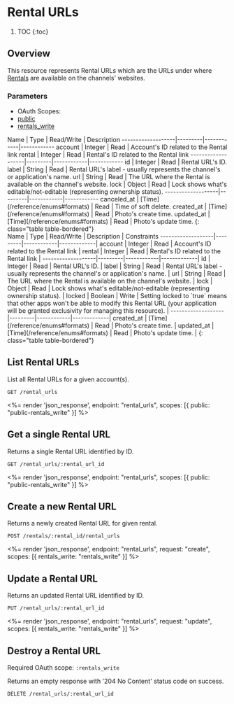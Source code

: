 # Rental URLs

1. TOC
{:toc}

## Overview

This resource represents Rental URLs which are the URLs under where [Rentals](/reference/endpoints/rentals/) are available on the channels' websites.

### Parameters
<ul class="nav nav-pills" role="tablist">
  <li class="disabled"><a>OAuth Scopes:</a></li>
  <li class="active"><a href="#public" role="tab" data-toggle="pill">public</a></li>
  <li><a href="#rentals_write" role="tab" data-toggle="pill">rentals_write</a></li>
</ul>
<div class="tab-content" markdown="1">
<div class="tab-pane active" id="public" markdown="1">
Name               | Type    | Read/Write | Description
-------------------|---------|------------|------------
account            | Integer | Read       | Account's ID related to the Rental link
rental             | Integer | Read       | Rental's ID related to the Rental link
-------------------|---------|------------|------------
id                 | Integer | Read       | Rental URL's ID.
label              | String  | Read       | Rental URL's label - usually represents the channel's or application's name.
url                | String  | Read       | The URL where the Rental is available on the channel's website.
lock               | Object  | Read       | Lock shows what's editable/not-editable (representing ownership status).
-------------------|---------|------------|------------
canceled_at        | [Time](/reference/enums#formats) | Read       | Time of soft delete.
created_at         | [Time](/reference/enums#formats) | Read       | Photo's create time.
updated_at         | [Time](/reference/enums#formats) | Read       | Photo's update time.
{: class="table table-bordered"}
</div>
<div class="tab-pane" id="rentals_write" markdown="1">
Name               | Type    | Read/Write | Description | Constraints
-------------------|---------|------------|-------------|
account            | Integer | Read       | Account's ID related to the Rental link |
rental             | Integer | Read       | Rental's ID related to the Rental link |
-------------------|---------|------------|-------------|
id                 | Integer | Read       | Rental URL's ID. |
label              | String  | Read       | Rental URL's label - usually represents the channel's or application's name. |
url                | String  | Read       | The URL where the Rental is available on the channel's website. |
lock               | Object  | Read       | Lock shows what's editable/not-editable (representing ownership status). |
locked             | Boolean | Write      | Setting locked to `true` means that other apps won't be able to modify this Rental URL (your application will be granted exclusivity for managing this resource). |
-------------------|---------|------------|-------------|
created_at         | [Time](/reference/enums#formats) | Read       | Photo's create time. | 
updated_at         | [Time](/reference/enums#formats) | Read       | Photo's update time. |
{: class="table table-bordered"}
</div>
</div>

## List Rental URLs

List all Rental URLs for a given account(s).

~~~
GET /rental_urls
~~~

<%= render 'json_response', endpoint: "rental_urls", scopes: [{ public: "public-rentals_write" }] %>

## Get a single Rental URL

Returns a single Rental URL identified by ID.

~~~
GET /rental_urls/:rental_url_id
~~~

<%= render 'json_response', endpoint: "rental_urls", scopes: [{ public: "public-rentals_write" }] %>

## Create a new Rental URL

Returns a newly created Rental URL for given rental.

~~~~
POST /rentals/:rental_id/rental_urls
~~~~

<%= render 'json_response', endpoint: "rental_urls", request: "create",
  scopes: [{ rentals_write: "rentals_write" }] %>

## Update a Rental URL

Returns an updated Rental URL identified by ID.

~~~
PUT /rental_urls/:rental_url_id
~~~

<%= render 'json_response', endpoint: "rental_urls", request: "update",
  scopes: [{ rentals_write: "rentals_write" }] %>

## Destroy a Rental URL

Required OAuth scope: `:rentals_write`

Returns an empty response with '204 No Content' status code on success.

~~~~~~
DELETE /rental_urls/:rental_url_id
~~~~~~
